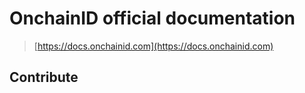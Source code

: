 # OnchainID official documentation

> [https://docs.onchainid.com](https://docs.onchainid.com)

## Contribute


